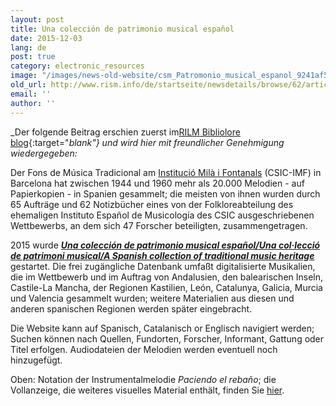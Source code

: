 ```yaml
---
layout: post
title: Una colección de patrimonio musical español
date: 2015-12-03
lang: de
post: true
category: electronic_resources
image: "/images/news-old-website/csm_Patromonio_musical_espanol_9241af500a.jpg"
old_url: http://www.rism.info/de/startseite/newsdetails/browse/62/article/64/una-coleccion-de-patrimonio-musical-espanol.html
email: ''
author: ''
---
```



_Der folgende Beitrag erschien zuerst im[RILM Bibliolore blog](http://bibliolore.org/2015/03/28/una-coleccion-de-patrimonio-musical-espanol/){:target="_blank"} und wird hier mit freundlicher Genehmigung wiedergegeben:_

Der Fons de Música Tradicional am [Institució Milà i Fontanals](http://www.imf.csic.es/) (CSIC-IMF) in Barcelona hat zwischen 1944 und 1960 mehr als 20.000 Melodien - auf Papierkopien - in Spanien gesammelt; die meisten von ihnen wurden durch 65 Aufträge und 62 Notizbücher eines von der Folkloreabteilung des ehemaligen Instituto Español de Musicología des CSIC ausgeschriebenen Wettbewerbs, an dem sich 47 Forscher beteiligten, zusammengetragen.

2015 wurde **_[Una colección de patrimonio musical español/Una col·lecció de patrimoni musical/A Spanish collection of traditional music heritage](http://www.musicatradicional.eu/)_** gestartet. Die frei zugängliche Datenbank umfaßt digitalisierte Musikalien, die im Wettbewerb und im Auftrag von Andalusien, den balearischen Inseln, Castile-La Mancha, der Regionen Kastilien, León, Catalunya, Galicia, Murcia und Valencia gesammelt wurden; weitere Materialien aus diesen und anderen spanischen Regionen werden später eingebracht.

Die Website kann auf Spanisch, Catalanisch or Englisch navigiert werden; Suchen können nach Quellen, Fundorten, Forscher, Informant, Gattung oder Titel erfolgen. Audiodateien der Melodien werden eventuell noch hinzugefügt.

Oben: Notation der Instrumentalmelodie _Paciendo el rebaño_; die Vollanzeige, die weiteres visuelles Material enthält, finden Sie [hier](http://musicatradicional.eu/es/piece/10402).

<script type="text/javascript">var switchTo5x=true;</script><script type="text/javascript" src="http://w.sharethis.com/button/buttons.js"></script><script type="text/javascript">stLight.options({publisher: "9b601438-1ce1-49d8-bfd7-9cff5df54c17", doNotHash: false, doNotCopy: false, hashAddressBar: false});</script>